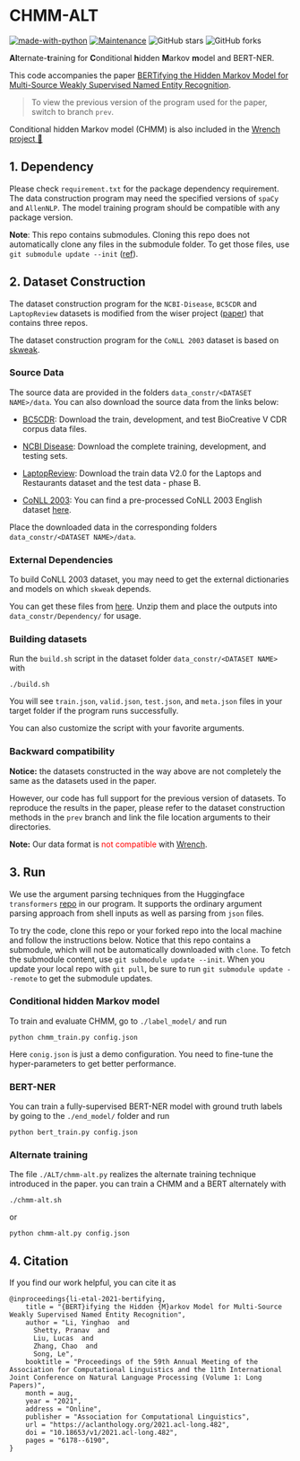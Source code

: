 # CHMM-ALT

[![made-with-python](https://img.shields.io/badge/Made%20with-Python-1f425f.svg?color=purple)](https://www.python.org/)
[![Maintenance](https://img.shields.io/badge/Maintained%3F-yes-green.svg)](https://github.com/Yinghao-Li/CHMM-ALT)
![GitHub stars](https://img.shields.io/github/stars/Yinghao-Li/CHMM-ALT.svg?color=gold)
![GitHub forks](https://img.shields.io/github/forks/Yinghao-Li/CHMM-ALT?color=9cf)


**Al**ternate-**t**raining for **C**onditional **h**idden **M**arkov **m**odel and BERT-NER.

This code accompanies the paper [BERTifying the Hidden Markov Model for Multi-Source Weakly Supervised Named Entity Recognition](https://arxiv.org/abs/2105.12848).

> To view the previous version of the program used for the paper, switch to branch `prev`.

Conditional hidden Markov model (CHMM) is also included in the [Wrench project 🔧](https://github.com/JieyuZ2/wrench)

## 1. Dependency
Please check `requirement.txt` for the package dependency requirement.
The data construction program may need the specified versions of `spaCy` and `AllenNLP`.
The model training program should be compatible with any package version.

**Note**: This repo contains submodules.
Cloning this repo does not automatically clone any files in the submodule folder.
To get those files, use `git submodule update --init` ([ref](https://git-scm.com/book/en/v2/Git-Tools-Submodules)). 


## 2. Dataset Construction

The dataset construction program for the `NCBI-Disease`, `BC5CDR` and `LaptopReview` datasets is modified from the wiser project ([paper](http://cs.brown.edu/people/sbach/files/safranchik-aaai20.pdf))
that contains three repos.

The dataset construction program for the `CoNLL 2003` dataset is based on [skweak](https://github.com/NorskRegnesentral/skweak).


### Source Data

The source data are provided in the folders `data_constr/<DATASET NAME>/data`.
You can also download the source data from the links below:

* [BC5CDR](https://www.ncbi.nlm.nih.gov/research/bionlp/Data/): Download the train, development, and test BioCreative V CDR corpus data files.

* [NCBI Disease](https://www.ncbi.nlm.nih.gov/CBBresearch/Dogan/DISEASE/): Download the complete training, development, and testing sets.

* [LaptopReview](http://alt.qcri.org/semeval2014/task4/index.php?id=data-and-tools): Download the train data V2.0 for the Laptops and Restaurants dataset and the test data - phase B.

* [CoNLL 2003](https://www.clips.uantwerpen.be/conll2003/ner/): You can find a pre-processed CoNLL 2003 English dataset [here](https://github.com/ningshixian/NER-CONLL2003/tree/master/data).

Place the downloaded data in the corresponding folders `data_constr/<DATASET NAME>/data`.

### External Dependencies

To build CoNLL 2003 dataset, you may need to get the external dictionaries and models on which `skweak` depends.

You can get these files from [here](https://github.com/NorskRegnesentral/skweak/releases).
Unzip them and place the outputs into `data_constr/Dependency/` for usage.

### Building datasets

Run the `build.sh` script in the dataset folder `data_constr/<DATASET NAME>` with 
```
./build.sh
```
You will see `train.json`, `valid.json`, `test.json`, and `meta.json` files in your target folder if the program runs successfully.

You can also customize the script with your favorite arguments.

### Backward compatibility
**Notice:** the datasets constructed in the way above are not completely the same as the datasets used in the paper.

However, our code has full support for the previous version of datasets.
To reproduce the results in the paper, please refer to the dataset construction methods in the `prev` branch and link the file location arguments to their directories.

**Note:** Our data format is <span style="color:red">not compatible</span> with [Wrench](https://github.com/JieyuZ2/wrench/issues/9).

## 3. Run

We use the argument parsing techniques from the Huggingface `transformers` [repo](https://github.com/huggingface/transformers) in our program.
It supports the ordinary argument parsing approach from shell inputs as well as parsing from `json` files.

To try the code, clone this repo or your forked repo into the local machine and follow the instructions below.
Notice that this repo contains a submodule, which will not be automatically downloaded with `clone`.
To fetch the submodule content, use `git submodule update --init`.
When you update your local repo with `git pull`, be sure to run `git submodule update --remote` to get the submodule updates.

### Conditional hidden Markov model

To train and evaluate CHMM, go to `./label_model/` and run
```shell
python chmm_train.py config.json
```
Here `conig.json` is just a demo configuration.
You need to fine-tune the hyper-parameters to get better performance.

### BERT-NER

You can train a fully-supervised BERT-NER model with ground truth labels by going to the `./end_model/` folder and run
```shell
python bert_train.py config.json
```

### Alternate training

The file `./ALT/chmm-alt.py` realizes the alternate training technique introduced in the paper.
you can train a CHMM and a BERT alternately with
```shell
./chmm-alt.sh
```
or
```
python chmm-alt.py config.json
```


## 4. Citation

If you find our work helpful, you can cite it as 

```
@inproceedings{li-etal-2021-bertifying,
    title = "{BERT}ifying the Hidden {M}arkov Model for Multi-Source Weakly Supervised Named Entity Recognition",
    author = "Li, Yinghao  and
      Shetty, Pranav  and
      Liu, Lucas  and
      Zhang, Chao  and
      Song, Le",
    booktitle = "Proceedings of the 59th Annual Meeting of the Association for Computational Linguistics and the 11th International Joint Conference on Natural Language Processing (Volume 1: Long Papers)",
    month = aug,
    year = "2021",
    address = "Online",
    publisher = "Association for Computational Linguistics",
    url = "https://aclanthology.org/2021.acl-long.482",
    doi = "10.18653/v1/2021.acl-long.482",
    pages = "6178--6190",
}
```

